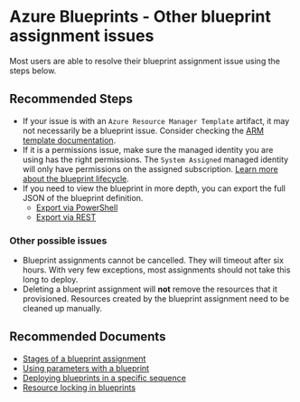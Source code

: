 <!-- for "other" support topic -->
<properties
    pageTitle="Other blueprint assignment issues"
    description="Other blueprint assignment issues"
    service="microsoft.blueprint"
    resource="blueprintAssignments"
    authors="alex-frankel"
    ms.author="alfran"
    displayOrder=""
    selfHelpType="generic"
    supportTopicIds="32739608"
    resourceTags=""
    productPesIds="16600"
    cloudEnvironments="public, fairfax"
    articleId="blueprint-assignment-issues"
    ownershipId="Compute_AzureBlueprint"
/>

<!-- H1s will not be displayed but are required -->
# Azure Blueprints - Other blueprint assignment issues

Most users are able to resolve their blueprint assignment issue using the steps below.

## **Recommended Steps**

* If your issue is with an `Azure Resource Manager Template` artifact, it may not necessarily be a blueprint issue. Consider checking the [ARM template documentation](https://docs.microsoft.com/azure/azure-resource-manager/templates/).
* If it is a permissions issue, make sure the managed identity you are using has the right permissions. The `System Assigned` managed identity will only have permissions on the assigned subscription. [Learn more about the blueprint lifecycle](https://docs.microsoft.com/azure/governance/blueprints/concepts/deployment-stages#the-blueprint-assignment-object-is-created).
* If you need to view the blueprint in more depth, you can export the full JSON of the blueprint definition.
  * [Export via PowerShell](https://docs.microsoft.com/azure/governance/blueprints/how-to/import-export-ps)
  * [Export via REST](https://docs.microsoft.com/rest/api/blueprints/blueprints/get)

### Other possible issues

* Blueprint assignments cannot be cancelled. They will timeout after six hours. With very few exceptions, most assignments should not take this long to deploy.
* Deleting a blueprint assignment will **not** remove the resources that it provisioned. Resources created by the blueprint assignment need to be cleaned up manually.

## **Recommended Documents**

* [Stages of a blueprint assignment](https://docs.microsoft.com/azure/governance/blueprints/concepts/deployment-stages)
* [Using parameters with a blueprint](https://docs.microsoft.com/azure/governance/blueprints/concepts/parameters)
* [Deploying blueprints in a specific sequence](https://docs.microsoft.com/azure/governance/blueprints/concepts/sequencing-order)
* [Resource locking in blueprints](https://docs.microsoft.com/azure/governance/blueprints/concepts/resource-locking)
